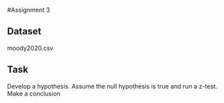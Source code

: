 #Assignment 3

## Dataset 
moody2020.csv

## Task 
Develop a hypothesis. Assume the null hypothesis is true and run a z-test. Make a conclusion 
